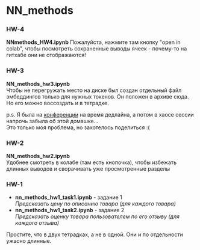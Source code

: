 # NN_methods

### HW-4
**NNmethods_HW4.ipynb**
Пожалуйста, нажмите там кнопку "open in colab", чтобы посмотреть сохраненные выводы ячеек - почему-то на гитхабе они не отображаются!

### HW-3
**NN_methods_hw3.ipynb**  
Чтобы не перегружать место на диске был создан отдельный файл эмбеддингов только для нужных токенов. Он положен в архиве сюда. Но его можно воссоздать и в тетрадке.

p.s. Я была на [конференции](https://aistconf.org/program/program/) на время дедлайна, а потом в хаосе сессии напрочь забыла об этой домашке...   
Это только моя проблема, но захотелось поделиться :(

### HW-2
**NN_methods_hw2.ipynb**  
Удобнее смотреть в колабе (там есть кнопочка), чтобы избежать длинных выводов и сворачивать уже просмотренные разделы


### HW-1
* **nn_methods_hw1_task1.ipynb** - задание 1  
 *Предсказать цену по описанию товара (для каждого товара)*
* **nn_methods_hw1_task2.ipynb** - задание 2   
  *Предсказать оценку товара пользователем по его отзыву (для каждого отзыва)*

Простите, что в двух тетрадках, а не в одной. Они и по отдельности ужасно длинные.
